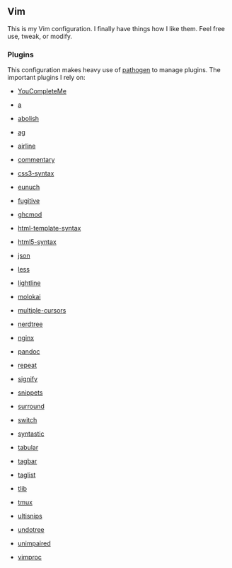 ## Vim

This is my Vim configuration. I finally have things how I like them.
Feel free use, tweak, or modify.

### Plugins

This configuration makes heavy use of [pathogen][] to manage plugins.
The important plugins I rely on:


- [YouCompleteMe][]
- [a][]
- [abolish][]
- [ag][]
- [airline][]
- [commentary][]
- [css3-syntax][]
- [eunuch][]
- [fugitive][]
- [ghcmod][]
- [html-template-syntax][]
- [html5-syntax][]
- [json][]
- [less][]
- [lightline][]
- [molokai][]
- [multiple-cursors][]
- [nerdtree][]
- [nginx][]
- [pandoc][]
- [repeat][]
- [signify][]
- [snippets][]
- [surround][]
- [switch][]
- [syntastic][]
- [tabular][]
- [tagbar][]
- [taglist][]
- [tlib][]
- [tmux][]
- [ultisnips][]
- [undotree][]
- [unimpaired][]
- [vimproc][]

  [YouCompleteMe]: https://github.com/Valloric/YouCompleteMe.git
  [a]: https://github.com/vim-scripts/a.vim.git
  [abolish]: https://github.com/vim-scripts/abolish.vim.git
  [ag]: https://github.com/rking/ag.vim.git
  [airline]: https://github.com/bling/vim-airline.git
  [commentary]: https://github.com/tpope/vim-commentary.git
  [css3-syntax]: https://github.com/hail2u/vim-css3-syntax.git
  [eunuch]: https://github.com/tpope/vim-eunuch.git
  [fugitive]: https://github.com/tpope/vim-fugitive.git
  [ghcmod]: https://github.com/eagletmt/ghcmod-vim.git
  [html-template-syntax]: https://github.com/pbrisbin/html-template-syntax.git
  [html5-syntax]: https://github.com/othree/html5-syntax.vim.git
  [json]: https://github.com/helino/vim-json.git
  [less]: https://github.com/groenewege/vim-less.git
  [lightline]: https://github.com/itchyny/lightline.vim.git
  [molokai]: https://github.com/tomasr/molokai.git
  [multiple-cursors]: https://github.com/terryma/vim-multiple-cursors.git
  [nerdtree]: https://github.com/scrooloose/nerdtree.git
  [nginx]: https://github.com/evanmiller/nginx-vim-syntax.git
  [pandoc]: https://github.com/vim-pandoc/vim-pandoc.git
  [pathogen]: https://github.com/tpope/vim-pathogen.git
  [repeat]: https://github.com/tpope/vim-repeat.git
  [signify]: https://github.com/mhinz/vim-signify.git
  [snippets]: https://github.com/honza/vim-snippets.git
  [snipmate]: https://github.com/garbas/vim-snipmate.git
  [surround]: https://github.com/tpope/vim-surround.git
  [switch]: https://github.com/AndrewRadev/switch.vim.git
  [syntastic]: https://github.com/scrooloose/syntastic.git
  [tabular]: https://github.com/godlygeek/tabular.git
  [tagbar]: https://github.com/majutsushi/tagbar.git
  [taglist]: http://www.vim.org/scripts/download_script.php?src_id=19574
  [tlib]: https://github.com/tomtom/tlib_vim.git
  [tmux]: https://github.com/tsaleh/vim-tmux.git
  [ultisnips]: https://github.com/SirVer/ultisnips.git
  [undotree]: https://github.com/mbbill/undotree.git
  [unimpaired]: https://github.com/tpope/vim-unimpaired.git
  [vimproc]: https://github.com/Shougo/vimproc.git

